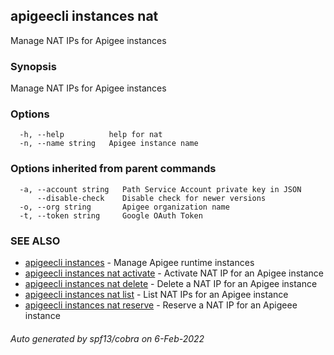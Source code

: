 ## apigeecli instances nat

Manage NAT IPs for Apigee instances

### Synopsis

Manage NAT IPs for Apigee instances

### Options

```
  -h, --help          help for nat
  -n, --name string   Apigee instance name
```

### Options inherited from parent commands

```
  -a, --account string   Path Service Account private key in JSON
      --disable-check    Disable check for newer versions
  -o, --org string       Apigee organization name
  -t, --token string     Google OAuth Token
```

### SEE ALSO

* [apigeecli instances](apigeecli_instances.md)	 - Manage Apigee runtime instances
* [apigeecli instances nat activate](apigeecli_instances_nat_activate.md)	 - Activate NAT IP for an Apigee instance
* [apigeecli instances nat delete](apigeecli_instances_nat_delete.md)	 - Delete a NAT IP for an Apigee instance
* [apigeecli instances nat list](apigeecli_instances_nat_list.md)	 - List NAT IPs for an Apigee instance
* [apigeecli instances nat reserve](apigeecli_instances_nat_reserve.md)	 - Reserve a NAT IP for an Apigeee instance

###### Auto generated by spf13/cobra on 6-Feb-2022
